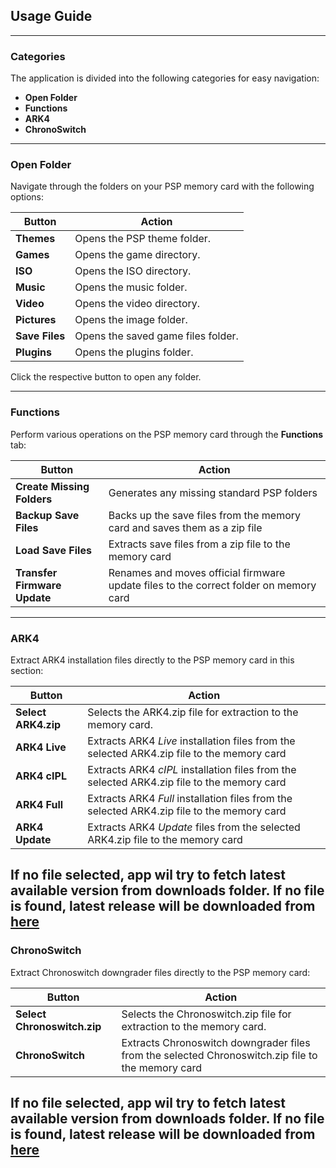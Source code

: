 ## Usage Guide

---

### **Categories**

The application is divided into the following categories for easy navigation:

- **Open Folder**
- **Functions**
- **ARK4**
- **ChronoSwitch**

---

### **Open Folder**

Navigate through the folders on your PSP memory card with the following options:

| **Button**     | **Action**                         |
|----------------|------------------------------------|
| **Themes**     | Opens the PSP theme folder.        |
| **Games**      | Opens the game directory.          |
| **ISO**        | Opens the ISO directory.           |
| **Music**      | Opens the music folder.            |
| **Video**      | Opens the video directory.         |
| **Pictures**   | Opens the image folder.            |
| **Save Files** | Opens the saved game files folder. |
| **Plugins**    | Opens the plugins folder.          |

Click the respective button to open any folder.

---

### **Functions**

Perform various operations on the PSP memory card through the **Functions** tab:

| **Button**                   | **Action**                                                                            |
|------------------------------|---------------------------------------------------------------------------------------|
| **Create Missing Folders**   | Generates any missing standard PSP folders                                            |
| **Backup Save Files**        | Backs up the save files from the memory card and saves them as a zip file             |
| **Load Save Files**          | Extracts save files from a zip file to the memory card                                |
| **Transfer Firmware Update** | Renames and moves official firmware update files to the correct folder on memory card |

---

### **ARK4**

Extract ARK4 installation files directly to the PSP memory card in this section:

| **Button**          | **Action**                                                                                 |
|---------------------|--------------------------------------------------------------------------------------------|
| **Select ARK4.zip** | Selects the ARK4.zip file for extraction to the memory card.                               |
| **ARK4 Live**       | Extracts ARK4 *Live* installation files from the selected ARK4.zip file to the memory card |
| **ARK4 cIPL**       | Extracts ARK4 *cIPL* installation files from the selected ARK4.zip file to the memory card |
| **ARK4 Full**       | Extracts ARK4 *Full* installation files from the selected ARK4.zip file to the memory card |
| **ARK4 Update**     | Extracts ARK4 *Update* files from the selected ARK4.zip file to the memory card            |

If no file selected, app wil try to fetch latest available version from downloads folder.
If no file is found, latest release will be downloaded from [here](https://github.com/PSP-Archive/ARK-4)
---

### **ChronoSwitch**

Extract Chronoswitch downgrader files directly to the PSP memory card:

| **Button**                  | **Action**                                                                                        |
|-----------------------------|---------------------------------------------------------------------------------------------------|
| **Select Chronoswitch.zip** | Selects the Chronoswitch.zip file for extraction to the memory card.                              |
| **ChronoSwitch**            | Extracts Chronoswitch downgrader files from the selected Chronoswitch.zip file to the memory card |

If no file selected, app wil try to fetch latest available version from downloads folder.
If no file is found, latest release will be downloaded from [here](https://github.com/krazynez/Chronoswitch/releases)
---
